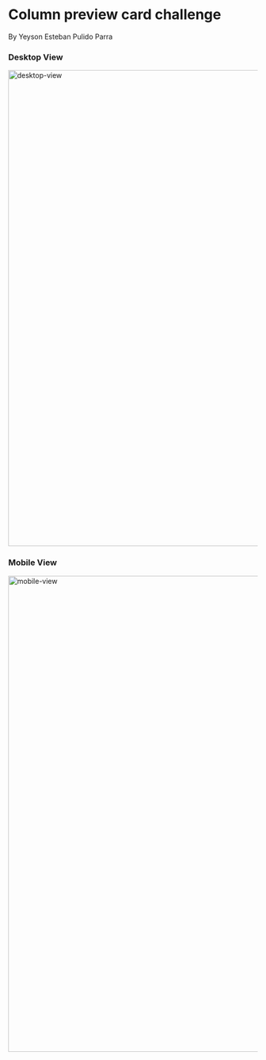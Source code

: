 # Column preview card challenge

By Yeyson Esteban Pulido Parra

### Desktop View

<img width="960" alt="desktop-view" src="https://github.com/yeysonpupa/column-preview-card-challenge-yeyson-pulido/assets/101272542/41062377-601c-49ec-beaa-b63f9e253318">

### Mobile View

<img width="960" alt="mobile-view" src="https://github.com/yeysonpupa/column-preview-card-challenge-yeyson-pulido/assets/101272542/da063ff4-7728-48e3-9a76-a27c7602a684">
